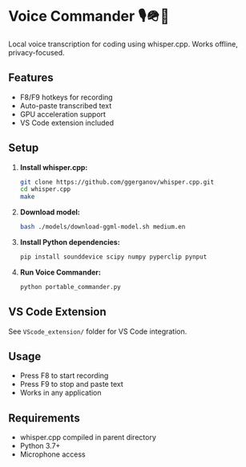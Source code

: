 # Voice Commander 🎙🪖🫡


Local voice transcription for coding using whisper.cpp. Works offline, privacy-focused.

## Features
- F8/F9 hotkeys for recording
- Auto-paste transcribed text
- GPU acceleration support
- VS Code extension included

## Setup
1. **Install whisper.cpp:**
   ```bash
   git clone https://github.com/ggerganov/whisper.cpp.git
   cd whisper.cpp
   make
   ```

2. **Download model:**
   ```bash
   bash ./models/download-ggml-model.sh medium.en
   ```

3. **Install Python dependencies:**
   ```bash
   pip install sounddevice scipy numpy pyperclip pynput
   ```

4. **Run Voice Commander:**
   ```bash
   python portable_commander.py
   ```

## VS Code Extension
See `VScode_extension/` folder for VS Code integration.

## Usage
- Press F8 to start recording
- Press F9 to stop and paste text
- Works in any application

## Requirements
- whisper.cpp compiled in parent directory
- Python 3.7+
- Microphone access 
